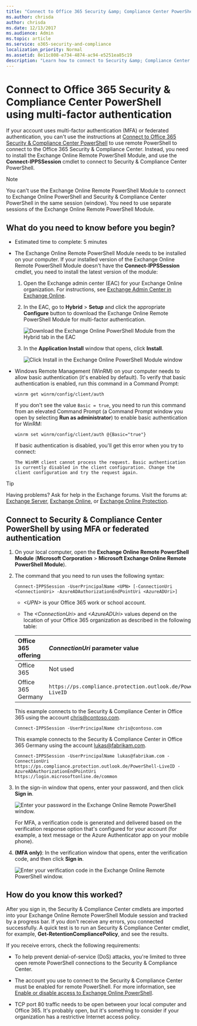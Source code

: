 ```yaml
---
title: "Connect to Office 365 Security &amp; Compliance Center PowerShell using multi-factor authentication"
ms.author: chrisda
author: chrisda
ms.date: 12/13/2017
ms.audience: Admin
ms.topic: article
ms.service: o365-security-and-compliance
localization_priority: Normal
ms.assetid: 8e11c808-e734-4874-ac94-e5251ea85c19
description: "Learn how to connect to Security &amp; Compliance Center PowerShell by using multi-factor authentication (MFA) or federated authentication."
---
```


# Connect to Office 365 Security &amp; Compliance Center PowerShell using multi-factor authentication
If your account uses multi-factor authentication (MFA) or federated authentication, you can't use the instructions at [Connect to Office 365 Security &amp; Compliance Center PowerShell](connect-to-scc-powershell.md) to use remote PowerShell to connect to the Office 365 Security &amp; Compliance Center. Instead, you need to install the Exchange Online Remote PowerShell Module, and use the **Connect-IPPSSession** cmdlet to connect to Security &amp; Compliance Center PowerShell.
  
> [!NOTE]
> You can't use the Exchange Online Remote PowerShell Module to connect to Exchange Online PowerShell and Security &amp; Compliance Center PowerShell in the same session (window). You need to use separate sessions of the Exchange Online Remote PowerShell Module. 
  
## What do you need to know before you begin?

- Estimated time to complete: 5 minutes
    
- The Exchange Online Remote PowerShell Module needs to be installed on your computer. If your installed version of the Exchange Online Remote PowerShell Module doesn't have the **Connect-IPPSSession** cmdlet, you need to install the latest version of the module:
    
  1. Open the Exchange admin center (EAC) for your Exchange Online organization. For instructions, see [Exchange Admin Center in Exchange Online](http://technet.microsoft.com/library/ace44f6b-4084-4f9c-89b3-e0317962472b.aspx).
    
  2. In the EAC, go to **Hybrid** > **Setup** and click the appropriate **Configure** button to download the Exchange Online Remote PowerShell Module for multi-factor authentication.
    
     ![Download the Exchange Online PowerShell Module from the Hybrid tab in the EAC](../../../media/24645e56-8b11-4c0f-ace4-09bdb2703562.png)
  
  3. In the **Application Install** window that opens, click **Install**.
    
     ![Click Install in the Exchange Online PowerShell Module window](../../../media/0fd389a1-a32d-4e2f-bf5f-78e9b6407d4c.png)
  
- Windows Remote Management (WinRM) on your computer needs to allow basic authentication (it's enabled by default). To verify that basic authentication is enabled, run this command in a Command Prompt:
    
  ```
  winrm get winrm/config/client/auth
  ```

    If you don't see the value  `Basic = true`, you need to run this command from an elevated Command Prompt (a Command Prompt window you open by selecting **Run as administrator**) to enable basic authentication for WinRM:
    
  ```
  winrm set winrm/config/client/auth @{Basic="true"}
  ```

    If basic authentication is disabled, you'll get this error when you try to connect:
    
     `The WinRM client cannot process the request. Basic authentication is currently disabled in the client configuration. Change the client configuration and try the request again.`
    
   
> [!TIP]
> Having problems? Ask for help in the Exchange forums. Visit the forums at: [Exchange Server](https://go.microsoft.com/fwlink/p/?linkId=60612), [Exchange Online](https://go.microsoft.com/fwlink/p/?linkId=267542), or [Exchange Online Protection](https://go.microsoft.com/fwlink/p/?linkId=285351). 
  
## Connect to Security &amp; Compliance Center PowerShell by using MFA or federated authentication

1. On your local computer, open the **Exchange Online Remote PowerShell Module** (**Microsoft Corporation** > **Microsoft Exchange Online Remote PowerShell Module**).
    
2. The command that you need to run uses the following syntax:
    
    ```
    Connect-IPPSSession -UserPrincipalName <UPN> [-ConnectionUri <ConnectionUri> -AzureADAuthorizationEndPointUri <AzureADUri>]
    ```

    -  _\<UPN\>_ is your Office 365 work or school account.
    
    - The  _\<ConnectionUri\>_ and _\<AzureADUri\>_ values depend on the location of your Office 365 organization as described in the following table:
    
    |**Office 365 offering**|**_ConnectionUri_ parameter value**|**_AzureADAuthorizationEndPointUri_ parameter value**|
    |:-----|:-----|:-----|
    |Office 365 |Not used |Not used |
    |Office 365 Germany | `https://ps.compliance.protection.outlook.de/PowerShell-LiveID` | `https://login.microsoftonline.de/common` |
   
    This example connects to the Security &amp; Compliance Center in Office 365 using the account chris@contoso.com.
    
    ```
    Connect-IPPSSession -UserPrincipalName chris@contoso.com
    ```

    This example connects to the Security &amp; Compliance Center in Office 365 Germany using the account lukas@fabrikam.com.
    
    ```
    Connect-IPPSSession -UserPrincipalName lukas@fabrikam.com -ConnectionUri https://ps.compliance.protection.outlook.de/PowerShell-LiveID -AzureADAuthorizationEndPointUri https://login.microsoftonline.de/common
    ```

3. In the sign-in window that opens, enter your password, and then click **Sign in**.
    
     ![Enter your password in the Exchange Online Remote PowerShell window.](../../../media/b85d80d9-1043-4c7c-8f14-d87d8d56b188.png)
  
    For MFA, a verification code is generated and delivered based on the verification response option that's configured for your account (for example, a text message or the Azure Authenticator app on your mobile phone).
    
4. **(MFA only)**: In the verification window that opens, enter the verification code, and then click **Sign in**.
    
     ![Enter your verification code in the Exchange Online Remote PowerShell window.](../../../media/d3a405ce-5364-4732-a7bb-2cc9c678da2d.png)
  
## How do you know this worked?

After you sign in, the Security &amp; Compliance Center cmdlets are imported into your Exchange Online Remote PowerShell Module session and tracked by a progress bar. If you don't receive any errors, you connected successfully. A quick test is to run an Security &amp; Compliance Center cmdlet, for example, **Get-RetentionCompliancePolicy**, and see the results.
  
If you receive errors, check the following requirements:
  
- To help prevent denial-of-service (DoS) attacks, you're limited to three open remote PowerShell connections to the Security &amp; Compliance Center.
    
- The account you use to connect to the Security &amp; Compliance Center must be enabled for remote PowerShell. For more information, see [Enable or disable access to Exchange Online PowerShell](../../exchange-online/disable-access-to-exchange-online-powershell.md).
    
- TCP port 80 traffic needs to be open between your local computer and Office 365. It's probably open, but it's something to consider if your organization has a restrictive Internet access policy.
    

